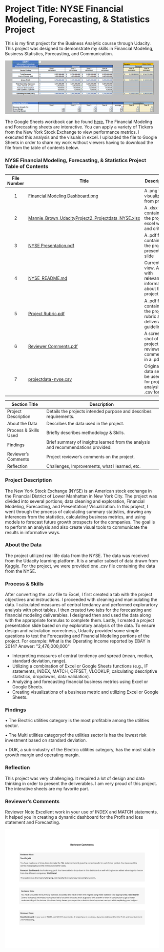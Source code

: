 ﻿# Project Title: NYSE Financial Modeling, Forecasting, & Statistics Project

This is my first project for the Business Analytic course through Udacity. This project was designed to demonstrate my skills in Financial Modeling, Business Statistics, Forecasting, and Communication. 

[<img src="https://github.com/nbrown5071/Udacity_Projects_SQL_Excel/blob/main/NYSE_Financial_Modeling_Forecasting_Statistics/Financial%20Modeling%20Dashboard.png" alt="Financial_Modeling_Dashboard">](https://github.com/nbrown5071/Udacity_Projects_SQL_Excel/blob/main/NYSE_Financial_Modeling_Forecasting_Statistics/Financial%20Modeling%20Dashboard.png)

The Google Sheets workbook can be found <a href='https://docs.google.com/spreadsheets/d/1A1VgcxuDm-rnEmlDVM0nhRlcc0UdcsAbTlgP5Vp6GLc/edit?usp=sharing'><u>here</u>.</a>
The Financial Modeling and Forecasting sheets are interactive. You can apply a variety of Tickers from the New York Stock Exchange to view performance metrics. I executed this analysis and the visuals in excel. I uploaded the file to Google Sheets in order to share my work without viewers having to download the file from the table of contents below. 

### NYSE Financial Modeling, Forecasting, & Statistics Project Table of Contents
| File Number | Title | Description |
| :-----------: | ----------- |----------- |
| 1 | [Financial Modeling Dashboard.png](https://github.com/nbrown5071/Udacity_Projects_SQL_Excel/blob/main/NYSE_Financial_Modeling_Forecasting_Statistics/Financial%20Modeling%20Dashboard.png) | A .png file visualization from project | 
| 2 | [Mannie_Brown_UdacityProject2_Projectdata_NYSE.xlsx](https://github.com/nbrown5071/Udacity_Projects_SQL_Excel/blob/main/NYSE_Financial_Modeling_Forecasting_Statistics/Mannie_Brown_UdacityProject2_Projectdata_NYSE.xlsx) | A .xlsx file containing the project excel work and criteria |
| 3 | [NYSE Presentation.pdf](https://github.com/nbrown5071/Udacity_Projects_SQL_Excel/blob/main/NYSE_Financial_Modeling_Forecasting_Statistics/NYSE%20Presentation.pdf) | A .pdf file containing the project presentation slide | 
| 4 | [NYSE_README.md](https://github.com/nbrown5071/Udacity_Projects_SQL_Excel/blob/main/NYSE_Financial_Modeling_Forecasting_Statistics/NYSE_README.md) | Current view. A file with relevant information about the project. | 
| 5 | [Project Rubric.pdf](https://github.com/nbrown5071/Udacity_Projects_SQL_Excel/blob/main/NYSE_Financial_Modeling_Forecasting_Statistics/Project%20Rubric.pdf) | A .pdf file containing the project rubric and deliverable guidelines. | 
| 6 | [Reviewer Comments.pdf](https://github.com/nbrown5071/Udacity_Projects_SQL_Excel/blob/main/NYSE_Financial_Modeling_Forecasting_Statistics/Reviewer%20Comments.pdf) | A screen shot of the project reviewer's comments in a .pdf file | 
| 7 | [projectdata-nyse.csv](https://github.com/nbrown5071/Udacity_Projects_SQL_Excel/blob/main/NYSE_Financial_Modeling_Forecasting_Statistics/projectdata-nyse.csv) | Original data set to be used in for project analysis in .csv format | 



| Section Title | Description |
| ----------- |----------- |
| Project Description | Details the projects intended purpose and describes requirements. |
| About the Data | Describes the data used in the project. |
| Process & Skills Used | Briefly describes methodology & Skills. |
| Findings | Brief summary of insights learned from the analysis and recommendations provided. |
| Reviewer’s Comments | Project reviewer’s comments on the project. |
| Reflection | Challenges, Improvements, what I learned, etc. | 

### Project Description 
The New York Stock Exchange (NYSE) is an American stock exchange in the Financial District of Lower Manhattan in New York City. The project was divided into several portions; data cleaning and exploration, Financial Modeling, Forecasting, and Presentation/ Visualization. In this project, I went through the process of calculating summary statistics, drawing any inferences from the statistics, calculating business metrics, and using models to forecast future growth prospects for the companies. The goal is to perform an analysis and also create visual tools to communicate the results in informative ways.

### About the Data
The project utilized real life data from the NYSE. The data was received from the Udacity learning platform. It is a smaller subset of data drawn from [Kaggle](https://www.kaggle.com/datasets/dgawlik/nyse).  For the project, we were provided one .csv file containing the data from the NYSE. 

### Process & Skills 
After converting the .csv file to Excel, I first created a tab with the project objectives and instructions. I proceeded with cleaning and manipulating the data. I calculated measures of central tendancy and performed explorartory analysis with pivot tables. I then created two tabs for the forecasting and financial modeling deliverables. I designed then and used the data along with the appropriate formulas to complete them. Lastly, I created a project presentation slide based on my exploratory analysis of the data. To ensure design and calculation correctness, Udacity provided some simple questions to test the Forecasting and Financial Modeling portions of the project. 
For example: What is the Operating Income reported by EBAY in 2014? Answer: "2,476,000,000"

- Interpreting measures of central tendency and spread (mean, median, standard deviation, range).
- Utilizing a combination of Excel or Google Sheets functions (e.g., IF statements, INDEX, MATCH, OFFSET, VLOOKUP, calculating descriptive statistics, dropdowns, data validation).
- Analyzing and forecasting financial business metrics using Excel or Google Sheets.
- Creating visualizations of a business metric and utilizing Excel or Google Sheets.

### Findings
•	The Electric utilities category is the most profitable among the utilities sector.

•	The Multi utilities categoryof the utilities sector is has the lowest risk investment based on standard deviation. 

•	DUK, a sub-industry of the Electric utilities category, has the most stable growth margin and operating margin. 



### Reflection
This project was very challenging. It required a lot of design and data thinking in order to present the deliverables. I am very proud of this project. The interative sheets are my favorite part. 

### Reviewer’s Comments
Reviewer Note
Excellent work in your use of INDEX and MATCH statements. It helped you in creating a dynamic dashboard for the Profit and loss statement and Forecasting.

[<img src="https://github.com/nbrown5071/Udacity_Projects_SQL_Excel/blob/main/NYSE_Financial_Modeling_Forecasting_Statistics/Reviewer%20Comments.pdf">](https://github.com/nbrown5071/Udacity_Projects_SQL_Excel/blob/main/NYSE_Financial_Modeling_Forecasting_Statistics/Reviewer%20Comments.pdf)

